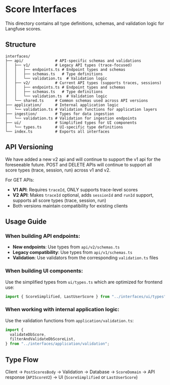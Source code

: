 # Score Interfaces

This directory contains all type definitions, schemas, and validation logic for Langfuse scores.

## Structure

```
interfaces/
├── api/              # API-specific schemas and validations
│   ├── v1/           # Legacy API types (trace-focused)
│   │   ├── endpoints.ts # Endpoint types and schemas
│   │   ├── schemas.ts   # Type definitions
│   │   └── validation.ts  # Validation logic
│   ├── v2/           # Current API types (supports traces, sessions)
│   │   ├── endpoints.ts # Endpoint types and schemas
│   │   ├── schemas.ts   # Type definitions
│   │   └── validation.ts  # Validation logic
│   └── shared.ts     # Common schemas used across API versions
├── application/      # Internal application logic
│   └── validation.ts # Validation functions for application layers
├── ingestion/        # Types for data ingestion
│   └── validation.ts # Validation for ingestion endpoints
├── ui/               # Simplified types for UI components
│   └── types.ts      # UI-specific type definitions
└── index.ts          # Exports all interfaces
```

## API Versioning

We have added a new v2 api and will continue to support the v1 api for the foreseeable future.
POST and DELETE APIs will continue to support all score types (trace, session, run) across v1 and v2.

For GET APIs:

- **V1 API**: Requires `traceId`, ONLY supports trace-level scores
- **V2 API**: Makes `traceId` optional, adds `sessionId` and `runId` support, supports all score types (trace, session, run)
- Both versions maintain compatibility for existing clients

## Usage Guide

### When building API endpoints:

- **New endpoints**: Use types from `api/v2/schemas.ts`
- **Legacy compatibility**: Use types from `api/v1/schemas.ts`
- **Validation**: Use validators from the corresponding `validation.ts` files

### When building UI components:

Use the simplified types from `ui/types.ts` which are optimized for frontend use:

```typescript
import { ScoreSimplified, LastUserScore } from "../interfaces/ui/types";
```

### When working with internal application logic:

Use the validation functions from `application/validation.ts`:

```typescript
import {
  validateDbScore,
  filterAndValidateDbScoreList,
} from "../interfaces/application/validation";
```

## Type Flow

Client → `PostScoresBody` → Validation → Database → `ScoreDomain` → API response (`APIScoreV2`) → UI (`ScoreSimplified` or `LastUserScore`)

